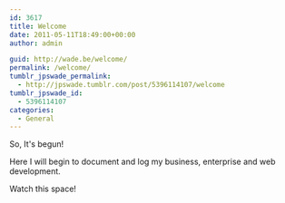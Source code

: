 ```yaml
---
id: 3617
title: Welcome
date: 2011-05-11T18:49:00+00:00
author: admin

guid: http://wade.be/welcome/
permalink: /welcome/
tumblr_jpswade_permalink:
  - http://jpswade.tumblr.com/post/5396114107/welcome
tumblr_jpswade_id:
  - 5396114107
categories:
  - General
---
```

<p class="lead">
  So, It's begun!
</p>

Here I will begin to document and log my business, enterprise and web development.

Watch this space!